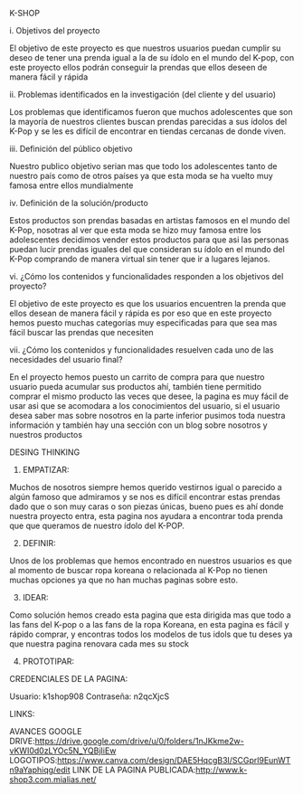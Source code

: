 
K-SHOP


i.	Objetivos del proyecto

El objetivo de este proyecto es que nuestros usuarios puedan cumplir su deseo de tener una prenda igual a la de su ídolo en el mundo del K-pop, con este proyecto ellos podrán conseguir la prendas que ellos deseen de manera fácil y rápida

ii.	Problemas identificados en la investigación (del cliente y del usuario)

Los problemas que identificamos fueron que muchos adolescentes que son la mayoría de nuestros clientes buscan prendas parecidas a sus ídolos del K-Pop y se les es difícil de encontrar en tiendas cercanas de donde viven.

iii.	Definición del público objetivo

Nuestro publico objetivo serian mas que todo los adolescentes tanto de nuestro país como de otros países ya que esta moda se ha vuelto muy famosa entre ellos mundialmente

iv.	Definición de la solución/producto

Estos productos son prendas basadas en artistas famosos en el mundo del K-Pop, nosotras al ver que esta moda se hizo muy famosa entre los adolescentes decidimos vender estos productos para que asi las personas puedan lucir prendas iguales del que consideran su ídolo en el mundo del K-Pop comprando de manera virtual sin tener que ir a lugares lejanos.

vi.	¿Cómo los contenidos y funcionalidades responden a los objetivos del proyecto?

El objetivo de este proyecto es que los usuarios encuentren la prenda que ellos desean de manera fácil y rápida es por eso que en este proyecto hemos puesto muchas categorías muy especificadas para que sea mas fácil buscar las prendas que necesiten

vii.	¿Cómo los contenidos y funcionalidades resuelven cada uno de las necesidades del usuario final?

En el proyecto hemos puesto un carrito de compra para que nuestro usuario pueda acumular sus productos ahí, también tiene permitido comprar el mismo producto las veces que desee, la pagina es muy fácil de usar asi que se acomodara a los conocimientos del usuario, si el usuario desea saber mas sobre nosotros en la parte inferior pusimos toda nuestra información y también hay una sección con un blog sobre nosotros y nuestros productos


DESING THINKING

1.	EMPATIZAR:

Muchos de nosotros siempre hemos querido vestirnos igual o parecido a algún famoso que admiramos y se nos es difícil encontrar estas prendas dado que o son muy caras o son piezas únicas, bueno pues es ahí donde nuestra proyecto entra, esta pagina nos ayudara a encontrar toda prenda que que queramos de nuestro ídolo del K-POP.

2.	DEFINIR:

Unos de los problemas que hemos encontrado en nuestros usuarios es que al momento de buscar ropa koreana o relacionada al K-Pop no tienen muchas opciones ya que no han muchas paginas sobre esto.

3.	  IDEAR:

Como solución hemos creado esta pagina que esta dirigida mas que todo a las fans del K-pop o a las fans de la ropa Koreana, en esta pagina es fácil y rápido comprar, y encontras todos los modelos de tus idols que tu deses ya que nuestra pagina renovara cada mes su stock

4.	PROTOTIPAR:





CREDENCIALES DE LA PAGINA:

Usuario: k1shop908
Contraseña: n2qcXjcS


LINKS:

AVANCES GOOGLE DRIVE:https://drive.google.com/drive/u/0/folders/1nJKkme2w-vKWI0d0zLYOc5N_YQBjIiEw
LOGOTIPOS:https://www.canva.com/design/DAE5HqcgB3I/SCGprl9EunWTn9aYaphiqg/edit
LINK DE LA PAGINA PUBLICADA:http://www.k-shop3.com.mialias.net/
